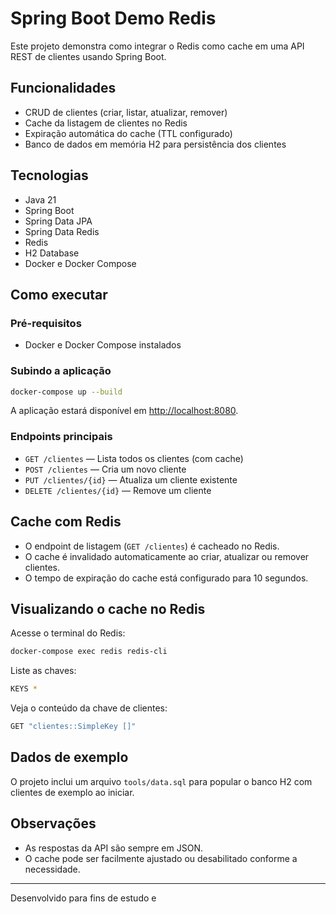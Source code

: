 # Spring Boot Demo Redis

Este projeto demonstra como integrar o Redis como cache em uma API REST de clientes usando Spring Boot.

## Funcionalidades

- CRUD de clientes (criar, listar, atualizar, remover)
- Cache da listagem de clientes no Redis
- Expiração automática do cache (TTL configurado)
- Banco de dados em memória H2 para persistência dos clientes

## Tecnologias

- Java 21
- Spring Boot
- Spring Data JPA
- Spring Data Redis
- Redis
- H2 Database
- Docker e Docker Compose

## Como executar

### Pré-requisitos

- Docker e Docker Compose instalados

### Subindo a aplicação

```sh
docker-compose up --build
```

A aplicação estará disponível em [http://localhost:8080](http://localhost:8080).

### Endpoints principais

- `GET /clientes` — Lista todos os clientes (com cache)
- `POST /clientes` — Cria um novo cliente
- `PUT /clientes/{id}` — Atualiza um cliente existente
- `DELETE /clientes/{id}` — Remove um cliente

## Cache com Redis

- O endpoint de listagem (`GET /clientes`) é cacheado no Redis.
- O cache é invalidado automaticamente ao criar, atualizar ou remover clientes.
- O tempo de expiração do cache está configurado para 10 segundos.

## Visualizando o cache no Redis

Acesse o terminal do Redis:

```sh
docker-compose exec redis redis-cli
```

Liste as chaves:

```sh
KEYS *
```

Veja o conteúdo da chave de clientes:

```sh
GET "clientes::SimpleKey []"
```

## Dados de exemplo

O projeto inclui um arquivo `tools/data.sql` para popular o banco H2 com clientes de exemplo ao iniciar.

## Observações

- As respostas da API são sempre em JSON.
- O cache pode ser facilmente ajustado ou desabilitado conforme a necessidade.

---

Desenvolvido para fins de estudo e